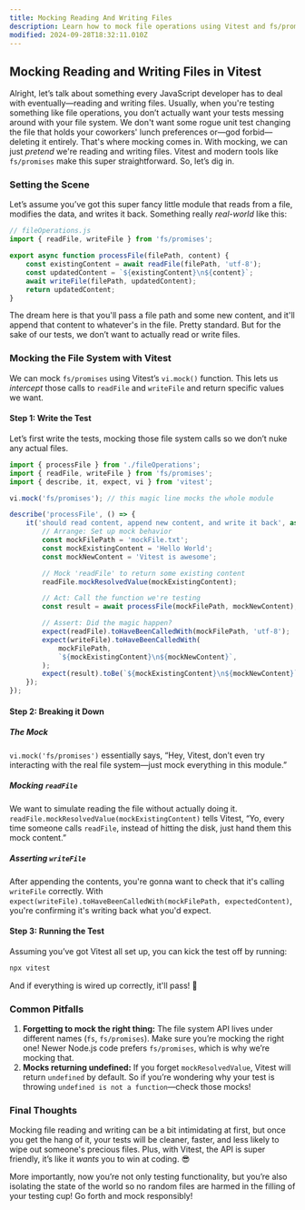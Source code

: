 ```yaml
---
title: Mocking Reading And Writing Files
description: Learn how to mock file operations using Vitest and fs/promises.
modified: 2024-09-28T18:32:11.010Z
---
```


## Mocking Reading and Writing Files in Vitest

Alright, let’s talk about something every JavaScript developer has to deal with eventually—reading and writing files. Usually, when you're testing something like file operations, you don’t actually want your tests messing around with your file system. We don't want some rogue unit test changing the file that holds your coworkers' lunch preferences or—god forbid—deleting it entirely. That's where mocking comes in. With mocking, we can just *pretend* we're reading and writing files. Vitest and modern tools like `fs/promises` make this super straightforward. So, let’s dig in.

### Setting the Scene

Let’s assume you’ve got this super fancy little module that reads from a file, modifies the data, and writes it back. Something really *real-world* like this:

```javascript
// fileOperations.js
import { readFile, writeFile } from 'fs/promises';

export async function processFile(filePath, content) {
	const existingContent = await readFile(filePath, 'utf-8');
	const updatedContent = `${existingContent}\n${content}`;
	await writeFile(filePath, updatedContent);
	return updatedContent;
}
```

The dream here is that you'll pass a file path and some new content, and it'll append that content to whatever's in the file. Pretty standard. But for the sake of our tests, we don’t want to actually read or write files.

### Mocking the File System with Vitest

We can mock `fs/promises` using Vitest’s `vi.mock()` function. This lets us *intercept* those calls to `readFile` and `writeFile` and return specific values we want.

#### Step 1: Write the Test

Let’s first write the tests, mocking those file system calls so we don’t nuke any actual files.

```javascript
import { processFile } from './fileOperations';
import { readFile, writeFile } from 'fs/promises';
import { describe, it, expect, vi } from 'vitest';

vi.mock('fs/promises'); // this magic line mocks the whole module

describe('processFile', () => {
	it('should read content, append new content, and write it back', async () => {
		// Arrange: Set up mock behavior
		const mockFilePath = 'mockFile.txt';
		const mockExistingContent = 'Hello World';
		const mockNewContent = 'Vitest is awesome';

		// Mock 'readFile' to return some existing content
		readFile.mockResolvedValue(mockExistingContent);

		// Act: Call the function we're testing
		const result = await processFile(mockFilePath, mockNewContent);

		// Assert: Did the magic happen?
		expect(readFile).toHaveBeenCalledWith(mockFilePath, 'utf-8');
		expect(writeFile).toHaveBeenCalledWith(
			mockFilePath,
			`${mockExistingContent}\n${mockNewContent}`,
		);
		expect(result).toBe(`${mockExistingContent}\n${mockNewContent}`);
	});
});
```

#### Step 2: Breaking it Down

##### The Mock

`vi.mock('fs/promises')` essentially says, “Hey, Vitest, don’t even try interacting with the real file system—just mock everything in this module.”

##### Mocking `readFile`

We want to simulate reading the file without actually doing it. `readFile.mockResolvedValue(mockExistingContent)` tells Vitest, “Yo, every time someone calls `readFile`, instead of hitting the disk, just hand them this mock content.”

##### Asserting `writeFile`

After appending the contents, you're gonna want to check that it's calling `writeFile` correctly. With `expect(writeFile).toHaveBeenCalledWith(mockFilePath, expectedContent)`, you're confirming it's writing back what you'd expect.

#### Step 3: Running the Test

Assuming you’ve got Vitest all set up, you can kick the test off by running:

```bash
npx vitest
```

And if everything is wired up correctly, it'll pass! 🎉

### Common Pitfalls

1. **Forgetting to mock the right thing:** The file system API lives under different names (`fs`, `fs/promises`). Make sure you’re mocking the right one! Newer Node.js code prefers `fs/promises`, which is why we’re mocking that.
2. **Mocks returning undefined:** If you forget `mockResolvedValue`, Vitest will return `undefined` by default. So if you’re wondering why your test is throwing `undefined is not a function`—check those mocks!

### Final Thoughts

Mocking file reading and writing can be a bit intimidating at first, but once you get the hang of it, your tests will be cleaner, faster, and less likely to wipe out someone's precious files. Plus, with Vitest, the API is super friendly, it’s like it *wants* you to win at coding. 😎

More importantly, now you’re not only testing functionality, but you’re also isolating the state of the world so no random files are harmed in the filling of your testing cup! Go forth and mock responsibly!

```ts
```
